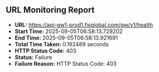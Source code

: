 ## URL Monitoring Report

- **URL:** https://api-gw1-prod1.fisglobal.com/gw/v1/health
- **Start Time:** 2025-09-05T06:58:13.729202
- **End Time:** 2025-09-05T06:58:13.921691
- **Total Time Taken:** 0.192489 seconds
- **HTTP Status Code:** 403
- **Status:** Failure
- **Failure Reason:** HTTP Status Code: 403
